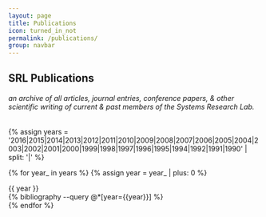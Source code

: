 ```yaml
---
layout: page
title: Publications
icon: turned_in_not
permalink: /publications/
group: navbar
---
```

<h2 class="mdl-card__title-text">SRL Publications</h2>
<div class="mdl-card__title">
<div class="inset">
<h6 class="mdl-card_subtitle-text"> an archive of all articles, journal entries, conference papers, & other scientific writing of current & past members of the Systems Research Lab. </h6>
</div>
</div>

{% assign years = '2016|2015|2014|2013|2012|2011|2010|2009|2008|2007|2006|2005|2004|2003|2002|2001|2000|1999|1998|1997|1996|1995|1994|1992|1991|1990' | split: '|' %}

{% for year_ in years %}
{% assign year = year_ | plus: 0 %}
  <div class="dated-entry"> 
	<div class="date"> {{ year }} </div>
	<div class="dated-event">
	{% bibliography --query @*[year={{year}}] %}<br>
	</div>
  </div>
{% endfor %}
